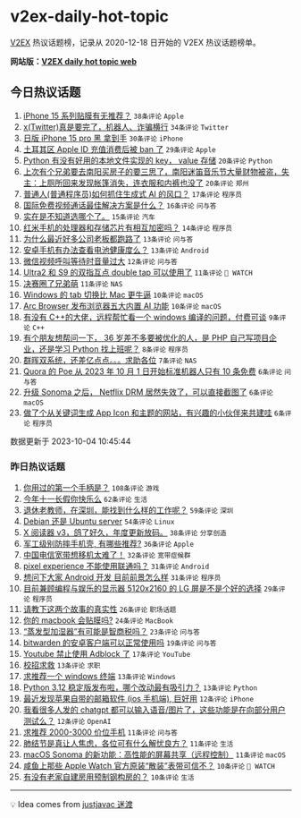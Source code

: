 # v2ex-daily-hot-topic

[V2EX](https://www.v2ex.com/) 热议话题榜，记录从 2020-12-18 日开始的 V2EX 热议话题榜单。

**网站版：[V2EX daily hot topic web](https://boojack.github.io/v2ex-daily-hot-topic-web/)**

## 今日热议话题

<!-- TODAY BEGIN -->

1. [iPhone 15 系列贴膜有无推荐？](https://www.v2ex.com/t/978877) `38条评论` `Apple`
1. [x(Twitter)真是要完了，机器人、诈骗横行](https://www.v2ex.com/t/978821) `34条评论` `Twitter`
1. [日版 iPhone 15 pro 黑 拿到手](https://www.v2ex.com/t/978819) `30条评论` `iPhone`
1. [土耳其区 Apple ID 充值消费后被 ban 了](https://www.v2ex.com/t/978834) `29条评论` `Apple`
1. [Python 有没有好用的本地文件实现的 key， value 存储](https://www.v2ex.com/t/978875) `20条评论` `Python`
1. [上次有个兄弟要去南阳买房子的要三思了，南阳迷笛音乐节大量财物被盗，失主：上厕所回来发现帐篷消失，连衣服和内裤也没了](https://www.v2ex.com/t/978869) `20条评论` `郑州`
1. [普通人(普通程序员)如何抓住生成式 AI 的风口？](https://www.v2ex.com/t/978888) `17条评论` `程序员`
1. [国际免费视频通话最佳解决方案是什么？](https://www.v2ex.com/t/978818) `16条评论` `问与答`
1. [实在是不知道选哪个了。](https://www.v2ex.com/t/978880) `15条评论` `汽车`
1. [红米手机的处理器和存储芯片有相互加密吗？](https://www.v2ex.com/t/978825) `14条评论` `程序员`
1. [为什么最近好多公司老板都跑路了](https://www.v2ex.com/t/978839) `13条评论` `问与答`
1. [安卓手机有办法查看电池健康度么？](https://www.v2ex.com/t/978836) `13条评论` `Android`
1. [微信视频呼叫等待时音量过大](https://www.v2ex.com/t/978824) `12条评论` `问与答`
1. [Ultra2 和 S9 的双指互点 double tap 可以使用了](https://www.v2ex.com/t/978850) `11条评论` ` WATCH`
1. [决赛圈了兄弟萌](https://www.v2ex.com/t/978827) `11条评论` `NAS`
1. [Windows 的 tab 切换比 Mac 更牛逼](https://www.v2ex.com/t/978855) `10条评论` `macOS`
1. [Arc Browser 发布浏览器五大内置 AI 功能](https://www.v2ex.com/t/978817) `10条评论` `macOS`
1. [有没有 C++的大佬，远程帮忙看一个 windows 编译的问题，付费可谈](https://www.v2ex.com/t/978854) `9条评论` `C++`
1. [有个朋友想帮问一下， 36 岁差不多要被优化的人，是 PHP 自己写项目企业，还是学习 Python 找上班呢？](https://www.v2ex.com/t/978905) `8条评论` `程序员`
1. [群晖双系统，还差亿点点。。。求助各位](https://www.v2ex.com/t/978856) `7条评论` `NAS`
1. [Quora 的 Poe 从 2023 年 10 月 1 日开始标准机器人只有 10 条免费](https://www.v2ex.com/t/978890) `6条评论` `问与答`
1. [升级 Sonoma 之后， Netflix DRM 居然失效了，可以直接截图了](https://www.v2ex.com/t/978873) `6条评论` `macOS`
1. [做了个从关键词生成 App Icon 和主题的网站，有兴趣的小伙伴来共建哇](https://www.v2ex.com/t/978864) `6条评论` `程序员`

数据更新于 2023-10-04 10:45:44

<!-- TODAY END -->

### 昨日热议话题

<!-- YESTERDAY BEGIN -->

1. [你用过的第一个手柄是？](https://www.v2ex.com/t/978665) `108条评论` `游戏`
1. [今年十一长假你快乐么](https://www.v2ex.com/t/978680) `62条评论` `生活`
1. [退休老教师，在深圳，能找到什么样的工作呢？](https://www.v2ex.com/t/978678) `59条评论` `深圳`
1. [Debian 还是 Ubuntu server](https://www.v2ex.com/t/978670) `54条评论` `Linux`
1. [X 阅读器 v3，鸽了好久，年度更新放码。](https://www.v2ex.com/t/978710) `38条评论` `分享创造`
1. [军工级别防摔手机壳, 有哪些推荐?](https://www.v2ex.com/t/978696) `36条评论` `Apple`
1. [中国电信宽带想移机太难了！](https://www.v2ex.com/t/978753) `32条评论` `宽带症候群`
1. [pixel experience 不能使用联通吗？](https://www.v2ex.com/t/978748) `31条评论` `Android`
1. [想问下大家 Android 开发 目前前景怎么样](https://www.v2ex.com/t/978676) `31条评论` `程序员`
1. [目前兼顾编程与娱乐的显示器 5120x2160 的 LG 屏是不是个好的选择](https://www.v2ex.com/t/978675) `29条评论` `程序员`
1. [请教下这两个故事的真实性](https://www.v2ex.com/t/978743) `26条评论` `职场话题`
1. [你的 macbook 会贴膜吗?](https://www.v2ex.com/t/978714) `24条评论` `MacBook`
1. [“蒸发型加湿器”有可能是智商税吗？](https://www.v2ex.com/t/978788) `23条评论` `问与答`
1. [bitwarden 的安卓客户端可以正常使用吗](https://www.v2ex.com/t/978764) `19条评论` `问与答`
1. [Youtube 禁止使用 Adblock 了](https://www.v2ex.com/t/978733) `17条评论` `YouTube`
1. [校招求救](https://www.v2ex.com/t/978791) `13条评论` `求职`
1. [求推荐一个 windows 终端](https://www.v2ex.com/t/978719) `13条评论` `Windows`
1. [Python 3.12 稳定版发布啦，哪个改动最有吸引力？](https://www.v2ex.com/t/978716) `13条评论` `Python`
1. [最近发现苹果自带的邮箱软件 (ios 手机端), 巨好用](https://www.v2ex.com/t/978752) `12条评论` `iPhone`
1. [我看很多人发的 chatgpt 都可以输入语音/图片了，这些功能是在向部分用户测试么？](https://www.v2ex.com/t/978677) `12条评论` `OpenAI`
1. [求推荐 2000-3000 价位手机](https://www.v2ex.com/t/978767) `11条评论` `问与答`
1. [肺结节是真让人焦虑，各位可有什么解忧良方？](https://www.v2ex.com/t/978750) `11条评论` `生活`
1. [macOS Sonoma 的新功能：高性能的屏幕共享（远程控制）](https://www.v2ex.com/t/978735) `11条评论` `macOS`
1. [咸鱼上那些 Apple Watch 官方原装“散装”表带可信不？](https://www.v2ex.com/t/978731) `10条评论` ` WATCH`
1. [有没有老家自建房用预制钢构房的？](https://www.v2ex.com/t/978711) `10条评论` `生活`

<!-- YESTERDAY END -->

---

💡 Idea comes from [justjavac 迷渡](https://github.com/justjavac/)
